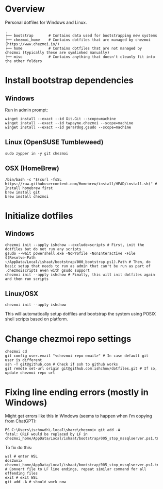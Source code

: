 # Overview

Personal dotfiles for Windows and Linux.

```
.
├── bootstrap       # Contains data used for bootstrapping new systems
├── chezmoi_home    # Contains dotfiles that are managed by chezmoi (https://www.chezmoi.io/)
├── home            # Contains dotfiles that are not managed by chezmoi (typically these are symlinked manually)
├── misc            # Contains anything that doesn't cleanly fit into the other folders
```

# Install bootstrap dependencies

## Windows

Run in admin prompt:

```
winget install --exact --id Git.Git --scope=machine
winget install --exact --id twpayne.chezmoi --scope=machine
winget install --exact --id gerardog.gsudo --scope=machine
```

## Linux (OpenSUSE Tumbleweed)

```
sudo zypper in -y git chezmoi
```

## OSX (HomeBrew)

```
/bin/bash -c "$(curl -fsSL https://raw.githubusercontent.com/Homebrew/install/HEAD/install.sh)" # Install homebrew first
brew install git
brew install chezmoi
```

# Initialize dotfiles

## Windows

```
chezmoi init --apply ishchow --exclude=scripts # First, init the dotfiles but do not run any scripts
gsudo --wait powershell.exe -NoProfile -NonInteractive -File $(Resolve-Path ~/AppData/Local/ishaat/bootstrap/000_bootstrap.ps1).Path # Then, do basic setup that needs to run as admin that can't be run as part of .chezmoiscripts even with gsudo support
chezmoi init --apply ishchow # Finally, this will init dotfiles again and then run scripts
```

## Linux/OSX

```
chezmoi init --apply ishchow
```

This will automatically setup dotfiles and bootstrap the system using POSIX shell scripts based on platform.

# Change chezmoi repo settings

```
chezmoi cd
git config user.email "<chezmoi repo email>" # In case default git user is different
ssh -T git@github.com # Check if ssh to github works
git remote set-url origin git@github.com:ishchow/dotfiles.git # If so, update chezmoi repo url
```

# Fixing line ending errors (mostly in Windows)

Might get errors like this in Windows (seems to happen when I'm copying from ChatGPT):

```
PS C:\Users\ischowdh\.local\share\chezmoi> git add -A
fatal: CRLF would be replaced by LF in chezmoi_home/AppData/Local/ishaat/bootstrap/005_stop_mssqlserver.ps1.tmpl
```

To fix do this:

```
wsl # enter WSL
dos2unix chezmoi_home/AppData/Local/ishaat/bootstrap/005_stop_mssqlserver.ps1.tmpl # Convert file to LF line endings, repeat similar command for all offending files
exit # exit WSL
git add -A # should work now
```